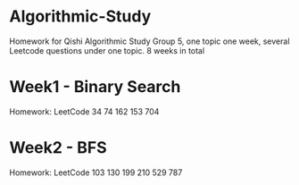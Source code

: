 # Algorithmic-Study
Homework for Qishi Algorithmic Study Group 5, one topic one week, several Leetcode questions under one topic. 8 weeks in total

# Week1 - Binary Search
Homework: LeetCode 34 74 162 153 704 

# Week2 - BFS
Homework: LeetCode 103 130 199 210 529 787